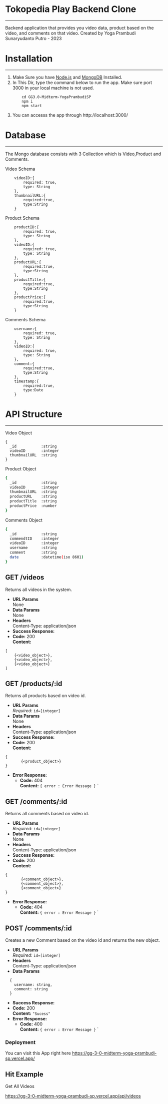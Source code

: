 # Tokopedia Play Backend Clone
___
Backend application that provides you video data, product based on the video, and comments on that video. Created by Yoga Prambudi Sunaryudanto Putro - 2023

# Installation
___
1. Make Sure you have [Node.js](https://nodejs.org/) and  [MongoDB](https://www.mongodb.com/try/download/community) Installed.
2. In This Dir, type the command below to run the app. Make sure port 3000 in your local machine is not used.
    ```
        cd GG3.0-Midterm-YogaPrambudiSP
        npm i
        npm start
    ```
3. You can accesss the app through http://localhost:3000/
# Database
___
The Mongo database consists with 3 Collection which is Video,Product and Comments.

Video Schema
```
    videoID:{
        required: true,
        type: String
    },
    thumbnailURL:{
        required:true,
        type:String
    }
```
Product Schema
```
    productID:{
        required: true,
        type: String
    },
    videoID:{
        required: true,
        type: String
    },
    productURL:{
        required:true,
        type:String
    },
    productTitle:{
        required:true,
        type:String
    },
    productPrice:{
        required:true,
        type:String
    }
```
Comments Schema
```
    username:{
        required: true,
        type: String
    },
    videoID:{
        required: true,
        type: String
    },
    comment:{
        required:true,
        type:String
    },
    timestamp:{
        required:true,
        type:Date
    }
```
# API Structure
___
Video Object
```
{
  _id           :string
  videoID       :integer
  thumbnailURL  :string
}
```

Product Object
```sh
{
  _id           :string
  videoID       :integer
  thumbnailURL  :string
  productURL    :string
  productTitle  :string
  productPrice  :number
}
```
Comments Object
```sh
{
  _id           :string
  commendtID    :integer
  videoID       :integer
  username      :string
  comment       :string
  date          :datetime(iso 8601)
}
```


**GET /videos**
----
  Returns all videos in the system.
* **URL Params**  
  None
* **Data Params**  
  None
* **Headers**  
  Content-Type: application/json  
* **Success Response:**  
* **Code:** 200  
  **Content:**  
```
[
    {<video_object>},
    {<video_object>},
    {<video_object>}
]
```

**GET /products/:id**
----
  Returns all products based on video id.
* **URL Params**  
  *Required:* `id=[integer]`
* **Data Params**  
  None
* **Headers**  
  Content-Type: application/json  
* **Success Response:** 
* **Code:** 200  
  **Content:**
```
{
       {<product_object>}
}
```
* **Error Response:**  
  * **Code:** 404  
  **Content:** `{ error : Error Message }`  `

**GET /comments/:id**
----
  Returns all comments based on video id.
* **URL Params**  
  *Required:* `id=[integer]`
* **Data Params**  
  None
* **Headers**  
  Content-Type: application/json  
* **Success Response:** 
* **Code:** 200  
  **Content:**
```
{
       {<comment_object>},
       {<comment_object>},
       {<comment_object>}
}
```
* **Error Response:**  
  * **Code:** 404  
  **Content:** `{ error : Error Message }`  `


**POST /comments/:id**
----
  Creates a new Comment based on the video id and returns the new object.
* **URL Params**  
  *Required:* `id=[integer]`
* **Headers**  
  Content-Type: application/json  
* **Data Params**  
```
  {
    username: string,
    comment: string
  }
```
* **Success Response:**  
* **Code:** 200  
  **Content:**  `"Sucess"` 
* **Error Response:**  
  * **Code:** 400  
  **Content:** `{ error : Error Message }`  `



### Deployment

You can visit this App right here
https://gg-3-0-midterm-yoga-prambudi-sp.vercel.app/

## Hit Example
Get All Videos

https://gg-3-0-midterm-yoga-prambudi-sp.vercel.app/api/videos